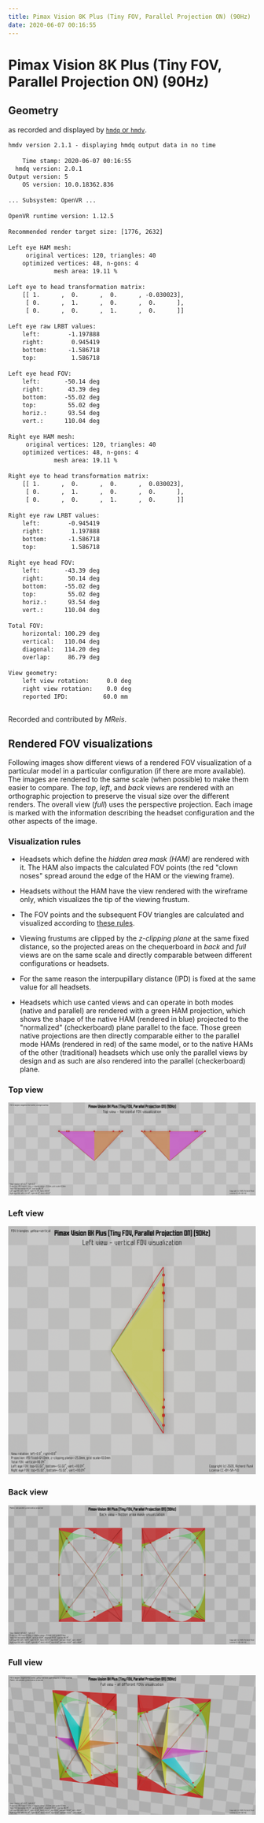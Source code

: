 ```yaml
---
title: Pimax Vision 8K Plus (Tiny FOV, Parallel Projection ON) (90Hz)
date: 2020-06-07 00:16:55
---
```

# Pimax Vision 8K Plus (Tiny FOV, Parallel Projection ON) (90Hz)

## Geometry

as recorded and displayed by [`hmdq` or `hmdv`](https://github.com/risa2000/hmdq).
```
hmdv version 2.1.1 - displaying hmdq output data in no time

    Time stamp: 2020-06-07 00:16:55
  hmdq version: 2.0.1
Output version: 5
    OS version: 10.0.18362.836

... Subsystem: OpenVR ...

OpenVR runtime version: 1.12.5

Recommended render target size: [1776, 2632]

Left eye HAM mesh:
     original vertices: 120, triangles: 40
    optimized vertices: 48, n-gons: 4
             mesh area: 19.11 %

Left eye to head transformation matrix:
    [[ 1.      ,  0.      ,  0.      , -0.030023],
     [ 0.      ,  1.      ,  0.      ,  0.      ],
     [ 0.      ,  0.      ,  1.      ,  0.      ]]

Left eye raw LRBT values:
    left:        -1.197888
    right:        0.945419
    bottom:      -1.586718
    top:          1.586718

Left eye head FOV:
    left:       -50.14 deg
    right:       43.39 deg
    bottom:     -55.02 deg
    top:         55.02 deg
    horiz.:      93.54 deg
    vert.:      110.04 deg

Right eye HAM mesh:
     original vertices: 120, triangles: 40
    optimized vertices: 48, n-gons: 4
             mesh area: 19.11 %

Right eye to head transformation matrix:
    [[ 1.      ,  0.      ,  0.      ,  0.030023],
     [ 0.      ,  1.      ,  0.      ,  0.      ],
     [ 0.      ,  0.      ,  1.      ,  0.      ]]

Right eye raw LRBT values:
    left:        -0.945419
    right:        1.197888
    bottom:      -1.586718
    top:          1.586718

Right eye head FOV:
    left:       -43.39 deg
    right:       50.14 deg
    bottom:     -55.02 deg
    top:         55.02 deg
    horiz.:      93.54 deg
    vert.:      110.04 deg

Total FOV:
    horizontal: 100.29 deg
    vertical:   110.04 deg
    diagonal:   114.20 deg
    overlap:     86.79 deg

View geometry:
    left view rotation:     0.0 deg
    right view rotation:    0.0 deg
    reported IPD:          60.0 mm


```
Recorded and contributed by _MReis_.

## Rendered FOV visualizations

Following images show different views of a rendered FOV visualization of a
particular model in a particular configuration (if there are more available).
The images are rendered to the same scale (when possible) to make them easier
to compare. The _top_, _left_, and _back_ views are rendered with an
orthographic projection to preserve the visual size over the different renders.
The overall view (_full_) uses the perspective projection. Each image is marked
with the information describing the headset configuration and the other aspects
of the image.

### Visualization rules

* Headsets which define the _hidden area mask (HAM)_ are rendered with it. The
  HAM also impacts the calculated FOV points (the red "clown noses" spread
  around the edge of the HAM or the viewing frame).

* Headsets without the HAM have the view rendered with the wireframe only, which
  visualizes the tip of the viewing frustum.

* The FOV points and the subsequent FOV triangles are calculated and visualized
  according to [these
  rules](https://risa2000.github.io/vrdocs/docs/hmd_fov_calculation).

* Viewing frustums are clipped by the _z-clipping plane_ at the same fixed
  distance, so the projected areas on the chequerboard in _back_ and _full_
  views are on the same scale and directly comparable between different
  configurations or headsets.

* For the same reason the interpupillary distance (IPD) is fixed at the same
  value for all headsets.

* Headsets which use canted views and can operate in both modes (native and
  parallel) are rendered with a green HAM projection, which shows the shape of
  the native HAM (rendered in blue) projected to the "normalized"
  (checkerboard) plane parallel to the face. Those green native projections are
  then directly comparable either to the parallel mode HAMs (rendered in red)
  of the same model, or to the native HAMs of the other (traditional) headsets
  which use only the parallel views by design and as such are also rendered
  into the parallel (checkerboard) plane.

### Top view
[![Pimax Vision 8K Plus (Tiny FOV, Parallel Projection ON) (90Hz) - top view](../images/PimaxVision8KPlus_Tiny_PP_90Hz_top.dmx.png)](../images/PimaxVision8KPlus_Tiny_PP_90Hz_top.dmx.png)

### Left view
[![Pimax Vision 8K Plus (Tiny FOV, Parallel Projection ON) (90Hz) - left view](../images/PimaxVision8KPlus_Tiny_PP_90Hz_left.dmx.png)](../images/PimaxVision8KPlus_Tiny_PP_90Hz_left.dmx.png)

### Back view
[![Pimax Vision 8K Plus (Tiny FOV, Parallel Projection ON) (90Hz) - back view](../images/PimaxVision8KPlus_Tiny_PP_90Hz_back.dmx.png)](../images/PimaxVision8KPlus_Tiny_PP_90Hz_back.dmx.png)

### Full view
[![Pimax Vision 8K Plus (Tiny FOV, Parallel Projection ON) (90Hz) - full view](../images/PimaxVision8KPlus_Tiny_PP_90Hz_over.dmx.png)](../images/PimaxVision8KPlus_Tiny_PP_90Hz_over.dmx.png)

